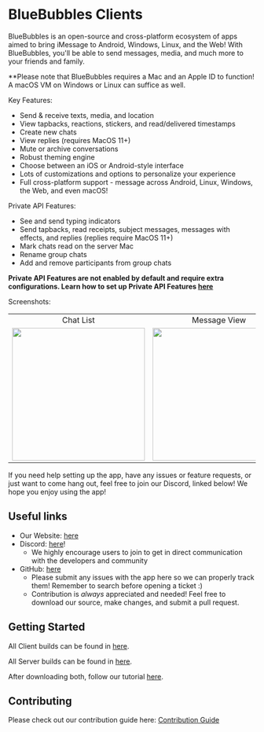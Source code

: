 # BlueBubbles Clients

BlueBubbles is an open-source and cross-platform ecosystem of apps aimed to bring iMessage to Android, Windows, Linux, and the Web! With BlueBubbles, you'll be able to send messages, media, and much more to your friends and family.

**Please note that BlueBubbles requires a Mac and an Apple ID to function! A macOS VM on Windows or Linux can suffice as well.

Key Features:

- Send & receive texts, media, and location
- View tapbacks, reactions, stickers, and read/delivered timestamps
- Create new chats
- View replies (requires MacOS 11+)
- Mute or archive conversations
- Robust theming engine
- Choose between an iOS or Android-style interface
- Lots of customizations and options to personalize your experience
- Full cross-platform support - message across Android, Linux, Windows, the Web, and even macOS!

Private API Features:

- See and send typing indicators
- Send tapbacks, read receipts, subject messages, messages with effects, and replies (replies require MacOS 11+)
- Mark chats read on the server Mac
- Rename group chats
- Add and remove participants from group chats

**Private API Features are not enabled by default and require extra configurations. Learn how to set up Private API Features [here](https://docs.bluebubbles.app/helper-bundle/installation)**

Screenshots:

<table>
  <tr>
    <td align="center">Chat List</td>
     <td align="center">Message View</td>
     <td align="center">Private API Features</td>
  </tr>
  <tr>
    <td><img src="https://raw.githubusercontent.com/BlueBubblesApp/bluebubbles-app/master/screenshots/Samsung%20Galaxy%20S10%2B%20Prism%20Black%20-%20imessage_framed.png" width=270></td>
    <td><img src="https://raw.githubusercontent.com/BlueBubblesApp/bluebubbles-app/master/screenshots/Samsung%20Galaxy%20S10+%20Prism%20Black%20-%20messaging_framed.png" width=270></td>
    <td><img src="https://raw.githubusercontent.com/BlueBubblesApp/bluebubbles-app/master/screenshots/Samsung%20Galaxy%20S10+%20Prism%20Black%20-%20privateAPI_framed.png" width=270></td>
  </tr>
 </table>

If you need help setting up the app, have any issues or feature requests, or just want to come hang out, feel free to join our Discord, linked below! We hope you enjoy using the app!

## Useful links

* Our Website: [here](https://bluebubbles.app)
* Discord: [here](https://discord.gg/4F7nbf3)!
    - We highly encourage users to join to get in direct communication with the developers and community
* GitHub: [here](https://github.com/BlueBubblesApp)
    - Please submit any issues with the app here so we can properly track them! Remember to search before opening a ticket :)
    - Contribution is *always* appreciated and needed! Feel free to download our source, make changes, and submit a pull request.

## Getting Started

All Client builds can be found in [here](https://github.com/BlueBubblesApp/blueBubbles-app/releases).

All Server builds can be found in [here](https://github.com/BlueBubblesApp/BlueBubbles-Server/releases).

After downloading both, follow our tutorial [here](https://bluebubbles.app/install/).

## Contributing

Please check out our contribution guide here: [Contribution Guide](https://docs.bluebubbles.app/client/build-yourself-contribution-guide)
